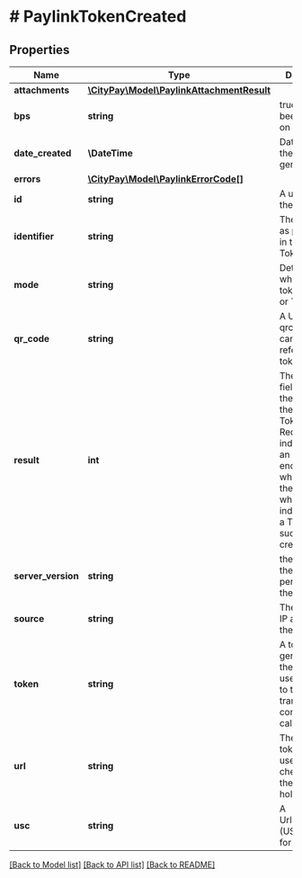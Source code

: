 # # PaylinkTokenCreated

## Properties

Name | Type | Description | Notes
------------ | ------------- | ------------- | -------------
**attachments** | [**\CityPay\Model\PaylinkAttachmentResult**](PaylinkAttachmentResult.md) |  | [optional]
**bps** | **string** | true if BPS has been enabled on this token. | [optional]
**date_created** | **\DateTime** | Date and time the token was generated. | [optional]
**errors** | [**\CityPay\Model\PaylinkErrorCode[]**](PaylinkErrorCode.md) |  | [optional]
**id** | **string** | A unique id of the request. |
**identifier** | **string** | The identifier as presented in the TokenRequest. | [optional]
**mode** | **string** | Determines whether the token is &#x60;live&#x60; or &#x60;test&#x60;. | [optional]
**qr_code** | **string** | A URL of a qrcode which can be used to refer to the token URL. | [optional]
**result** | **int** | The result field contains the result for the Paylink Token Request. 0 - indicates that an error was encountered while creating the token. 1 - which indicates that a Token was successfully created. |
**server_version** | **string** | the version of the server performing the call. | [optional]
**source** | **string** | The incoming IP address of the call. | [optional]
**token** | **string** | A token generated for the request used to refer to the transaction in consequential calls. |
**url** | **string** | The Paylink token URL used to checkout by the card holder. | [optional]
**usc** | **string** | A UrlShortCode (USC) used for short links. | [optional]

[[Back to Model list]](../../README.md#models) [[Back to API list]](../../README.md#endpoints) [[Back to README]](../../README.md)
